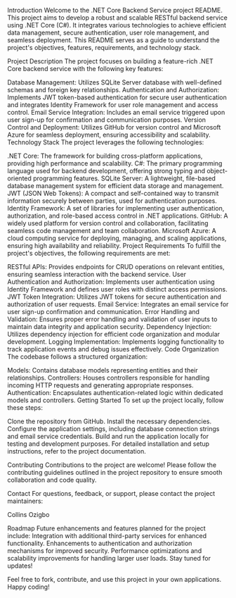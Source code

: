 Introduction
Welcome to the .NET Core Backend Service project README. This project aims to develop a robust and scalable RESTful backend service using .NET Core (C#). It integrates various technologies to achieve efficient data management, secure authentication, user role management, and seamless deployment. This README serves as a guide to understand the project's objectives, features, requirements, and technology stack.

Project Description
The project focuses on building a feature-rich .NET Core backend service with the following key features:

Database Management: Utilizes SQLite Server database with well-defined schemas and foreign key relationships.
Authentication and Authorization: Implements JWT token-based authentication for secure user authentication and integrates Identity Framework for user role management and access control.
Email Service Integration: Includes an email service triggered upon user sign-up for confirmation and communication purposes.
Version Control and Deployment: Utilizes GitHub for version control and Microsoft Azure for seamless deployment, ensuring accessibility and scalability.
Technology Stack
The project leverages the following technologies:

.NET Core: The framework for building cross-platform applications, providing high performance and scalability.
C#: The primary programming language used for backend development, offering strong typing and object-oriented programming features.
SQLite Server: A lightweight, file-based database management system for efficient data storage and management.
JWT (JSON Web Tokens): A compact and self-contained way to transmit information securely between parties, used for authentication purposes.
Identity Framework: A set of libraries for implementing user authentication, authorization, and role-based access control in .NET applications.
GitHub: A widely used platform for version control and collaboration, facilitating seamless code management and team collaboration.
Microsoft Azure: A cloud computing service for deploying, managing, and scaling applications, ensuring high availability and reliability.
Project Requirements
To fulfill the project's objectives, the following requirements are met:

RESTful APIs: Provides endpoints for CRUD operations on relevant entities, ensuring seamless interaction with the backend service.
User Authentication and Authorization: Implements user authentication using Identity Framework and defines user roles with distinct access permissions.
JWT Token Integration: Utilizes JWT tokens for secure authentication and authorization of user requests.
Email Service: Integrates an email service for user sign-up confirmation and communication.
Error Handling and Validation: Ensures proper error handling and validation of user inputs to maintain data integrity and application security.
Dependency Injection: Utilizes dependency injection for efficient code organization and modular development.
Logging Implementation: Implements logging functionality to track application events and debug issues effectively.
Code Organization
The codebase follows a structured organization:

Models: Contains database models representing entities and their relationships.
Controllers: Houses controllers responsible for handling incoming HTTP requests and generating appropriate responses.
Authentication: Encapsulates authentication-related logic within dedicated models and controllers.
Getting Started
To set up the project locally, follow these steps:

Clone the repository from GitHub.
Install the necessary dependencies.
Configure the application settings, including database connection strings and email service credentials.
Build and run the application locally for testing and development purposes.
For detailed installation and setup instructions, refer to the project documentation.

Contributing
Contributions to the project are welcome! Please follow the contributing guidelines outlined in the project repository to ensure smooth collaboration and code quality.

Contact
For questions, feedback, or support, please contact the project maintainers:

Collins Ozigbo

Roadmap
Future enhancements and features planned for the project include:
Integration with additional third-party services for enhanced functionality.
Enhancements to authentication and authorization mechanisms for improved security.
Performance optimizations and scalability improvements for handling larger user loads.
Stay tuned for updates!

Feel free to fork, contribute, and use this project in your own applications. Happy coding!
